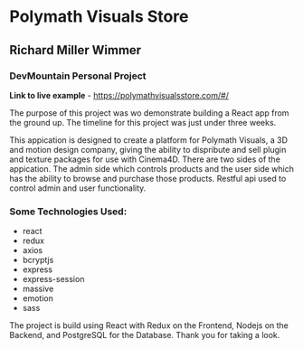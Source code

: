 # Polymath Visuals Store

## Richard Miller Wimmer 

### DevMountain Personal Project

**Link to live example** - https://polymathvisualsstore.com/#/

The purpose of this project was wo demonstrate building a React app from the ground up.  The timeline for this project was just under three weeks.  

This appication is designed to create a platform for Polymath Visuals, a 3D and motion design company, giving the ability to dispribute and sell plugin and texture packages for use with Cinema4D.  There are two sides of the appication.  The admin side which controls products and the user side which has the ability to browse and purchase those products.  Restful api used to control admin and user functionality.  

### Some Technologies Used:
* react
* redux
* axios
* bcryptjs
* express
* express-session
* massive
* emotion
* sass

The project is build using React with Redux on the Frontend, Nodejs on the Backend, and PostgreSQL for the Database.  Thank you for taking a look.    
